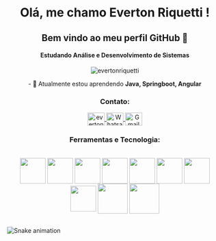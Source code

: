 <h1 align="center">Olá, me chamo Everton Riquetti !</h1> 
<h2 align="center">Bem vindo ao meu perfil GitHub 👋</h2>
<h4 align="center">Estudando Análise e Desenvolvimento de Sistemas</h4>

<p align="center"> <img src="https://komarev.com/ghpvc/?username=evertonriquetti&label=Profile%20views&color=0e75b6&style=flat" alt="evertonriquetti" /> </p>

<p align="center">- 🌱 Atualmente estou aprendendo <b>Java, Springboot, Angular</b></p>

<h3 align="center">Contato:</h3>
<div align="center">
<a href="https://linkedin.com/in/everton-dos-santos-riquetti" target="blank">
     <img align="center" src="https://raw.githubusercontent.com/rahuldkjain/github-profile-readme-generator/master/src/images/icons/Social/linked-in-alt.svg"        alt="everton-dos-santos-riquetti" height="30" width="40" />
</a>
<a target="_blank" href="https://api.whatsapp.com/send?phone=5514991964009">
  <img align="center" alt="Whatsapp" height="30" width="40" src="https://cdn.cdnlogo.com/logos/w/29/whatsapp-icon.svg" />
</a>
<a target="_blank" href="mailto:everton.riquetti@gmail.com">
  <img align="center" alt="Gmail" height="30" width="40" src="https://cdn.cdnlogo.com/logos/g/24/gmail-icon.svg" />
</a>
</div>

<h3 align="center">Ferramentas e Tecnologia:</h3>
<div align="center"><br>
<img align="center" src="https://cdn.jsdelivr.net/gh/devicons/devicon/icons/java/java-original-wordmark.svg" width="60" height="60"/>
<img align="center" src="https://cdn.jsdelivr.net/gh/devicons/devicon/icons/spring/spring-original-wordmark.svg" width="60" height="60" />
<img align="center" src="https://cdn.jsdelivr.net/gh/devicons/devicon/icons/html5/html5-original.svg" width="60" height="60" />
<img align="center" src="https://cdn.jsdelivr.net/gh/devicons/devicon/icons/javascript/javascript-original.svg" width="60" height="60" />
<img align="center" src="https://cdn.jsdelivr.net/gh/devicons/devicon/icons/css3/css3-original.svg" width="60" height="60" />
<img align="center" src="https://cdn.jsdelivr.net/gh/devicons/devicon/icons/angularjs/angularjs-original.svg" width="60" height="60" />
<img align="center" src="https://cdn.jsdelivr.net/gh/devicons/devicon/icons/php/php-original.svg" width="60" height="60"/>
<img align="center" src="https://cdn.jsdelivr.net/gh/devicons/devicon/icons/csharp/csharp-original.svg" width="60" height="60" />
<img align="center" src="https://cdn.jsdelivr.net/gh/devicons/devicon/icons/mysql/mysql-original-wordmark.svg" width="70" height="70"/>
<img align="center" src="https://cdn.jsdelivr.net/gh/devicons/devicon/icons/microsoftsqlserver/microsoftsqlserver-plain-wordmark.svg" width="70" height="70" />
</div>
<br>

 ![Snake animation](https://github.com/evertonriquetti/evertonriquetti/blob/output/github-contribution-grid-snake.svg)



